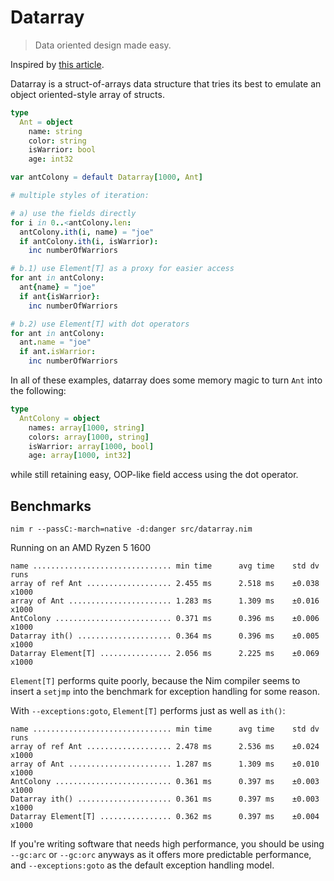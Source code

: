 # Datarray

> Data oriented design made easy.

Inspired by [this article](https://blog.royalsloth.eu/posts/the-compiler-will-optimize-that-away/).

Datarray is a struct-of-arrays data structure that tries its best to emulate
an object oriented-style array of structs.

```nim
type
  Ant = object
    name: string
    color: string
    isWarrior: bool
    age: int32

var antColony = default Datarray[1000, Ant]

# multiple styles of iteration:

# a) use the fields directly
for i in 0..<antColony.len:
  antColony.ith(i, name) = "joe"
  if antColony.ith(i, isWarrior):
    inc numberOfWarriors

# b.1) use Element[T] as a proxy for easier access
for ant in antColony:
  ant{name} = "joe"
  if ant{isWarrior}:
    inc numberOfWarriors

# b.2) use Element[T] with dot operators
for ant in antColony:
  ant.name = "joe"
  if ant.isWarrior:
    inc numberOfWarriors
```

In all of these examples, datarray does some memory magic to turn `Ant` into
the following:

```nim
type
  AntColony = object
    names: array[1000, string]
    colors: array[1000, string]
    isWarrior: array[1000, bool]
    age: array[1000, int32]
```

while still retaining easy, OOP-like field access using the dot operator.

## Benchmarks

`nim r --passC:-march=native -d:danger src/datarray.nim`

Running on an AMD Ryzen 5 1600

```
name ............................... min time      avg time    std dv   runs
array of ref Ant ................... 2.455 ms      2.518 ms    ±0.038  x1000
array of Ant ....................... 1.283 ms      1.309 ms    ±0.016  x1000
AntColony .......................... 0.371 ms      0.396 ms    ±0.006  x1000
Datarray ith() ..................... 0.364 ms      0.396 ms    ±0.005  x1000
Datarray Element[T] ................ 2.056 ms      2.225 ms    ±0.069  x1000
```

`Element[T]` performs quite poorly, because the Nim compiler seems to insert a
`setjmp` into the benchmark for exception handling for some reason.

With `--exceptions:goto`, `Element[T]` performs just as well as `ith()`:

```
name ............................... min time      avg time    std dv   runs
array of ref Ant ................... 2.478 ms      2.536 ms    ±0.024  x1000
array of Ant ....................... 1.287 ms      1.309 ms    ±0.010  x1000
AntColony .......................... 0.361 ms      0.397 ms    ±0.003  x1000
Datarray ith() ..................... 0.361 ms      0.397 ms    ±0.003  x1000
Datarray Element[T] ................ 0.362 ms      0.397 ms    ±0.004  x1000
```

If you're writing software that needs high performance, you should be using
`--gc:arc` or `--gc:orc` anyways as it offers more predictable performance,
and `--exceptions:goto` as the default exception handling model.
